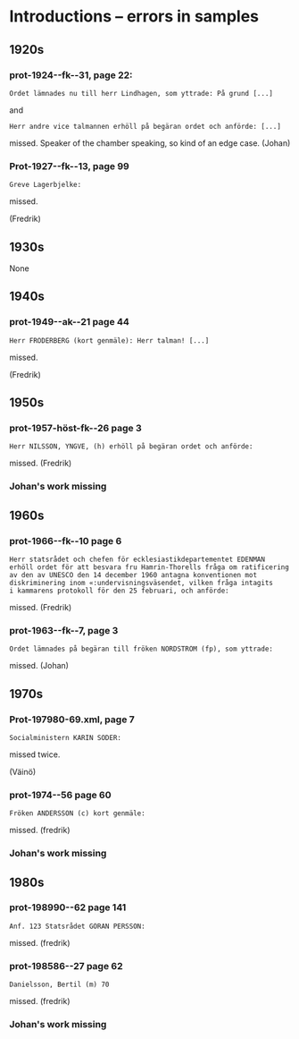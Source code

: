 # Introductions – errors in samples

## 1920s

### prot-1924--fk--31, page 22:

```
Ordet lämnades nu till herr Lindhagen, som yttrade: På grund [...]
```

and

```
Herr andre vice talmannen erhöll på begäran ordet och anförde: [...]
```

missed. Speaker of the chamber speaking, so kind of an edge case. (Johan)

### Prot-1927--fk--13, page 99

```
Greve Lagerbjelke:
```

missed. 

(Fredrik)

## 1930s

None


## 1940s

### prot-1949--ak--21 page 44

```
Herr FRÖDERBERG (kort genmäle): Herr talman! [...]
```

missed.

(Fredrik)

## 1950s

### prot-1957-höst-fk--26 page 3

```
Herr NILSSON, YNGVE, (h) erhöll på begäran ordet och anförde:
```

missed. (Fredrik)


### Johan's work missing

## 1960s

### prot-1966--fk--10 page 6

```
Herr statsrådet och chefen för ecklesiastikdepartementet EDENMAN
erhöll ordet för att besvara fru Hamrin-Thorells fråga om ratificering
av den av UNESCO den 14 december 1960 antagna konventionen mot
diskriminering inom «:undervisningsväsendet, vilken fråga intagits
i kammarens protokoll för den 25 februari, och anförde:
```

missed. (Fredrik)

### prot-1963--fk--7, page 3

```
Ordet lämnades på begäran till fröken NORDSTRÖM (fp), som yttrade:
```

missed. (Johan)

## 1970s

### Prot-197980-69.xml, page 7

```
Socialministern KARIN SÖDER:
```

missed twice.


(Väinö)

### prot-1974--56 page 60

```
Fröken ANDERSSON (c) kort genmäle:
```

missed. (fredrik)

### Johan's work missing


## 1980s

### prot-198990--62 page 141

```
Anf. 123 Statsrådet GÖRAN PERSSON:
```

missed. (fredrik)


### prot-198586--27 page 62

```
Danielsson, Bertil (m) 70
```

missed. (fredrik)

### Johan's work missing
